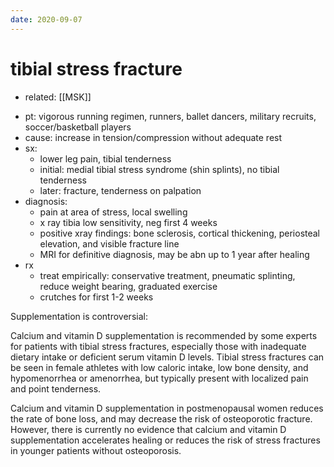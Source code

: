 ```yaml
---
date: 2020-09-07
---
```


# tibial stress fracture

- related: [[MSK]]

<!-- tibial stress fx pt, cause, sx, dx, rx -->

- pt: vigorous running regimen, runners, ballet dancers, military recruits, soccer/basketball players
- cause: increase in tension/compression without adequate rest
- sx:
	- lower leg pain, tibial tenderness
	- initial: medial tibial stress syndrome (shin splints), no tibial tenderness
	- later: fracture, tenderness on palpation
- diagnosis:
	- pain at area of stress, local swelling
	- x ray tibia low sensitivity, neg first 4 weeks
	- positive xray findings: bone sclerosis, cortical thickening, periosteal elevation, and visible fracture line
	- MRI for definitive diagnosis, may be abn up to 1 year after healing
- rx
	- treat empirically: conservative treatment, pneumatic splinting, reduce weight bearing, graduated exercise
	- crutches for first 1-2 weeks

Supplementation is controversial:

Calcium and vitamin D supplementation is recommended by some experts for patients with tibial stress fractures, especially those with inadequate dietary intake or deficient serum vitamin D levels. Tibial stress  fractures can be seen in female athletes with low caloric intake, low  bone density, and hypomenorrhea or amenorrhea, but typically present  with localized pain and point tenderness.

Calcium and vitamin D supplementation in postmenopausal women reduces the rate of bone loss, and may decrease the risk of osteoporotic fracture.  However, there is currently no evidence that calcium and vitamin D supplementation accelerates healing or reduces the risk of stress fractures in younger patients without osteoporosis.
